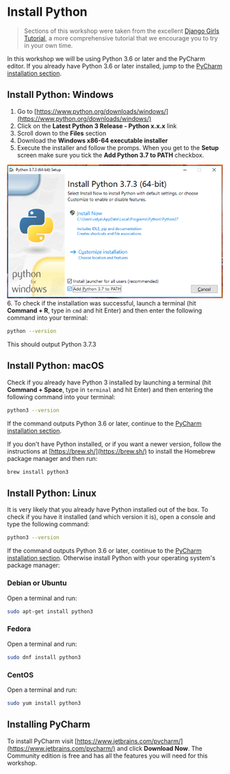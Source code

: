 # Install Python

> Sections of this workshop were taken from the excellent [Django Girls Tutorial](https://tutorial.djangogirls.org/en/),
> a more comprehensive tutorial that we encourage you to try in your own time.

In this workshop we will be using Python 3.6 or later and the PyCharm editor. If you already have
Python 3.6 or later installed, jump to the [PyCharm installation section](#installing-pycharm).

## Install Python: Windows

1. Go to [https://www.python.org/downloads/windows/](https://www.python.org/downloads/windows/)
2. Click on the **Latest Python 3 Release - Python x.x.x** link
3. Scroll down to the **Files** section
4. Download the **Windows x86-64 executable installer**
5. Execute the installer and follow the promps. When you get to the **Setup** screen make sure you
   tick the **Add Python 3.7 to PATH** checkbox.

![](images/Windows-Installation.png)
6. To check if the installation was successful, launch a terminal (hit **Command + R**, 
type in `cmd` and hit Enter) and then enter the following command into your terminal:

```bash
python --version
```
This should output Python 3.7.3

## Install Python: macOS

Check if you already have Python 3 installed by launching a terminal (hit **Command + Space**,
type in `terminal` and hit Enter) and then entering the following command into your terminal:

```bash
python3 --version
```

If the command outputs Python 3.6 or later, continue to the
[PyCharm installation section](#installing-pycharm).

If you don't have Python installed, or if you want a newer version, follow the instructions at
[https://brew.sh/](https://brew.sh/) to install the Homebrew package manager and then run:

```bash
brew install python3
```

## Install Python: Linux

It is very likely that you already have Python installed out of the box. To check if you have it
installed (and which version it is), open a console and type the following command:

```bash
python3 --version
```

If the command outputs Python 3.6 or later, continue to the
[PyCharm installation section](#installing-pycharm). Otherwise install Python with your operating
system's package manager:

### Debian or Ubuntu

Open a terminal and run:

```bash
sudo apt-get install python3
```

### Fedora

Open a terminal and run:

```bash
sudo dnf install python3
```

### CentOS

Open a terminal and run:

```bash
sudo yum install python3
```

## Installing PyCharm

To install PyCharm visit [https://www.jetbrains.com/pycharm/](https://www.jetbrains.com/pycharm/)
and click **Download Now**. The Community edition is free and has all the features you will need for
this workshop.
